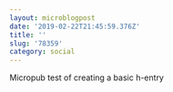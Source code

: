 ```yaml
---
layout: microblogpost
date: '2019-02-22T21:45:59.376Z'
title: ''
slug: '78359'
category: social
---
```

Micropub test of creating a basic h-entry
